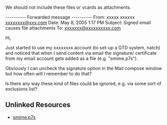 We should not include these files or vcards as attachments.

---------- Forwarded message ----------
From: xxxxx xxxxxx <xxxxxxxx@xxx.com>
Date: May 8, 2005 1:17 PM
Subject: Signed email causes file attachments
To: xxxxxxx@xxxxxxxxxx.com


Hi,

Just started to use my xxxxxxxx account (to set-up a GTD system,
natch) and noticed that when I send content via email the signature/
certificate from my email account gets added as a file (e.g.
"smime.p7s").

Obviously I can uncheck the signature option in the Mail compose
window but how often will I remember to do that?

Is there any way these kind of files could be ignored, e.g. via some
sort of exclusions list?


## Unlinked Resources

- [smime.p7s](./smime.p7s)